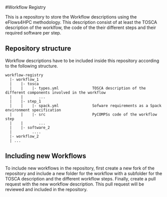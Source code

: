 #Workflow Registry

This is a repository to store the Workflow descriptions using the eFlows4HPC methodology. This description consist of at least the TOSCA description of the worklfow, the code of the their different steps and their required software per step.


## Repository structure

Workflow descriptions have to be included inside this repository according to the following structure.

```
workflow-registry
  |- workflow_1
  |    |- tosca
  |    |    |- types.yml               TOSCA description of the different components involved in the workflow
  |    |       ... 
  |    |- step_1
  |    |    |- spack.yml               Sofware requirements as a Spack environment specification 
  |    |    |- src                     PyCOMPSs code of the workflow step
  |    |       ...
  |    |- software_2
  |         ....
  |- workflow_2                                
  |	...

```

## Including new Workflows

To include new workflows in the repository, first create a new fork of the repository and  include a new folder for the workflow with a subfolder for the TOSCA description and the different workflow steps. Finally, create a pull request with the new workflow description. This pull request will be reviewed and included in the repository.

